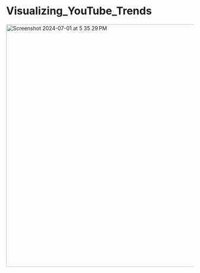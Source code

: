 # Visualizing_YouTube_Trends

<img width="651" alt="Screenshot 2024-07-01 at 5 35 29 PM" src="https://github.com/pranjalshrestha/Visualizing_YouTube_Trends/assets/135492582/4bf783e8-1d82-4e18-984a-d612c400f1e9">

